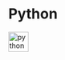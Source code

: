 #  Python 
<img src="https://cdn.jsdelivr.net/gh/devicons/devicon/icons/python/python-original.svg" height="40" width="40" alt="python logo" />
  

